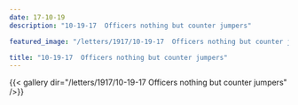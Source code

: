 ```yaml
---
date: 17-10-19
description: "10-19-17  Officers nothing but counter jumpers"

featured_image: "/letters/1917/10-19-17  Officers nothing but counter jumpers/Scan_20171129(5).jpg"

title: "10-19-17  Officers nothing but counter jumpers"
---
```


{{< gallery dir="/letters/1917/10-19-17  Officers nothing but counter jumpers" />}}
